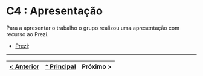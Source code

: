 # C4 : Apresentação

Para a apresentar o trabalho o grupo realizou uma apresentação com recurso ao Prezi. 

* [Prezi](https://prezi.com/);

---  
[< Anterior](c3.md) | [^ Principal](https://github.com/exemploTrabalho/report) | Próximo >
:--- | :---: | ---:  
